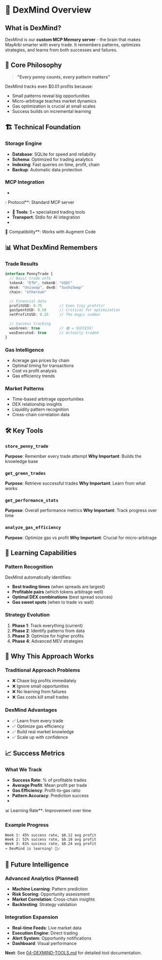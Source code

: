 # 🧠 DexMind Overview

## What is DexMind?

DexMind is our **custom MCP Memory server** - the brain that makes MayArbi smarter with every trade. It remembers patterns, optimizes strategies, and learns from both successes and failures.

## 🎉️ Core Philosophy

> **"Every penny counts, every pattern matters"**

DexMind tracks even $0.01 profits because:
- Small patterns reveal big opportunities
- Micro-arbitrage teaches market dynamics
- Gas optimization is crucial at small scales
- Success builds on incremental learning

## 🏗️ Technical Foundation

### Storage Engine
- **Database**: SQLite for speed and reliability
- **Schema**: Optimized for trading analytics
- **Indexing**: Fast queries on time, profit, chain
- **Backup**: Automatic data protection

### MCP Integration
- 
💧 Protocol**: Standard MCP server
- **💠 Tools**: 5+ specialized trading tools
- **Transport**: Stdio for AI integration
- 
🤥 Compatibility**: Works with Augment Code

## 📊 What DexMind Remembers

### Trade Results
```typescript
interface PennyTrade {
  // Basic trade info
  tokenA: "ETH", tokenB: "USDC"
  dexA: "Uniswap", dexB: "SushiSwap"
  chain: "ethereum"
  
  // Financial data
  profitUSD: 0.75        // Even tiny profits!
  gasSpentUSD: 0.50      // Critical for optimization
  netProfitUSD: 0.25     // The magic number
  
  // Success tracking
  wasGreen: true         // 🟢 = SUCCESS!
  wasExecuted: true      // Actually traded
}
```

### Gas Intelligence
- Acerage gas prices by chain
- Optimal timing for transactions
- Cost vs profit analysis
- Gas efficiency trends

### Market Patterns
- Time-based arbitrage opportunities
- DEX relationship insights
- Liquidity pattern recognition
- Cross-chain correlation data

## 🛠 Key Tools

### `store_penny_trade`
**Purpose**: Remember every trade attempt
**Why Important**: Builds the knowledge base

### `get_green_trades`
**Purpose**: Retrieve successful trades
**Why Important**: Learn from what works

### `get_performance_stats`
**Purpose**: Overall performance metrics
**Why Important**: Track progress over time

### `analyze_gas_efficiency`
**Purpose**: Optimize gas vs profit
**Why Important**: Crucial for micro-arbitrage

## 🎉️ Learning Capabilities

### Pattern Recognition
DexMind automatically identifies:
- **Best trading times** (when spreads are largest)
- **Profitable pairs** (which tokens arbitrage well)
- **Optimal DEX combinations** (best spread sources)
- **Gas sweet spots** (when to trade vs wait)

### Strategy Evolution
1. **Phase 1**: Track everything (current)
2. **Phase 2**: Identify patterns from data
3. **Phase 3**: Optimize for higher profits
4. **Phase 4**: Advanced MEV strategies

## 🚀 Why This Approach Works

### Traditional Approach Problems
- ❌ Chase big profits immediately
- ❌ Ignore small opportunities
- ❌ No learning from failures
- ❌ Gas costs kill small trades

### DexMind Advantages
- ✅ Learn from every trade
- ✅ Optimize gas efficiency
- ✅ Build real market knowledge
- ✅ Scale up with confidence

## 📈 Success Metrics

### What We Track
- **Success Rate**: % of profitable trades
- **Average Profit**: Mean profit per trade
- **Gas Efficiency**: Profit-to-gas ratio
- **Pattern Accuracy**: Prediction success
- 
📊 Learning Rate**: Improvement over time

### Example Progress
```
Week 1: 45% success rate, $0.12 avg profit
Week 2: 52% success rate, $0.18 avg profit  
Week 3: 61% success rate, $0.24 avg profit
→ DexMind is learning! 🧠📈
```

## 💮  Future Intelligence

### Advanced Analytics (Planned)
- **Machine Learning**: Pattern prediction
- **Risk Scoring**: Opportunity assessment
- **Market Correlation**: Cross-chain insights
- **Backtesting**: Strategy validation

### Integration Expansion
- **Real-time Feeds**: Live market data
- **Execution Engine**: Direct trading
- **Alert System**: Opportunity notifications
- **Dashboard**: Visual performance

**Next**: See [04-DEXMIND-TOOLS.md](04-DEXMIND-TOOLS.md) for detailed tool documentation.
